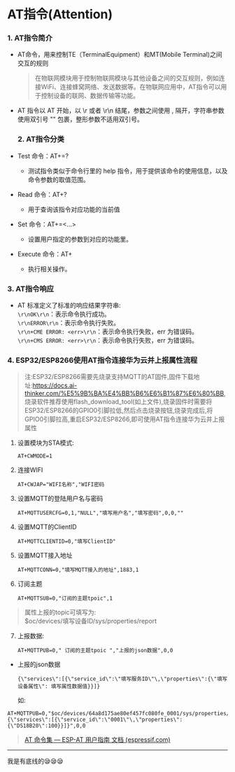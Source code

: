 # AT指令(Attention)

### 1. AT指令简介

- AT命令，用来控制TE（TerminalEquipment）和MT(Mobile Terminal)之间交互的规则
  
  > 在物联网模块用于控制物联网模块与其他设备之间的交互规则，例如连接WiFi、连接蜂窝网络、发送数据等。在物联网应用中，AT指令可以用于控制设备的联网、数据传输等功能。

- AT 指令以 AT 开始，以 \r 或者 \r\n 结尾，参数之间使用 , 隔开，字符串参数使用双引号 "" 包裹，整形参数不适用双引号。
  
  ### 2. AT指令分类

- Test 命令：AT+<x>=? 
  
  - 测试指令类似于命令行里的 help 指令，用于提供该命令的使用信息，以及命令参数的取值范围。

- Read 命令：AT+<x>?
  
  - 用于查询该指令对应功能的当前值

- Set 命令：AT+<x>=<…>
  
  - 设置用户指定的参数到对应的功能里。

- Execute 命令：AT+<x>
  
  - 执行相关操作。

### 3. AT指令响应

- AT 标准定义了标准的响应结果字符串:  
  `\r\nOK\r\n`：表示命令执行成功。  
  `\r\nERROR\r\n`：表示命令执行失败。  
  `\r\n+CME ERROR: <err>\r\n`：表示命令执行失败，err 为错误码。  
  `\r\n+CMS ERROR: <err>\r\n`：表示命令执行失败，err 为错误码。  

### 4. ESP32/ESP8266使用AT指令连接华为云并上报属性流程

> 注:ESP32/ESP8266需要先烧录支持MQTT的AT固件,固件下载地址:https://docs.ai-thinker.com/%E5%9B%BA%E4%BB%B6%E6%B1%87%E6%80%BB, 烧录软件推荐使用flash_download_tool(如上文件),烧录固件时需要将ESP32/ESP8266的GPIO0引脚拉低,然后点击烧录按钮,烧录完成后,将GPIO0引脚拉高,重启ESP32/ESP8266,即可使用AT指令连接华为云并上报属性

1. 设置模块为STA模式:
   
   ```
   AT+CWMODE=1
   ```

2. 连接WIFI
   
   ```
   AT+CWJAP="WIFI名称","WIFI密码
   ```

3. 设置MQTT的登陆用户名与密码
   
   ```
   AT+MQTTUSERCFG=0,1,"NULL","填写用户名","填写密码",0,0,""
   ```

4. 设置MQTT的ClientID
   
   ```
   AT+MQTTCLIENTID=0,"填写ClientID"
   ```

5. 设置MQTT接入地址
   
   ```
   AT+MQTTCONN=0,"填写MQTT接入的地址",1883,1
   ```

6. 订阅主题
   
   ```
   AT+MQTTSUB=0,"订阅的主题tpoic",1
   ```

> 属性上报的topic可填写为:  
> $oc/devices/填写设备ID/sys/properties/report

7. 上报数据:
   
   ```
   AT+MQTTPUB=0," 订阅的主题tpoic ","上报的json数据",0,0
   ```
- 上报的json数据
  
  ```
  {\"services\":[{\"service_id\":\"填写服务ID\"\,\"properties\":{\"填写设备属性\": 填写属性数据值}}]}
  ```

  如: 

```
AT+MQTTPUB=0,"$oc/devices/64a8d175ae80ef457fc080fe_0001/sys/properties/report","{\"services\":[{\"service_id\":\"0001\"\,\"properties\":{\"DS18B20\":100}}]}",0,0
```

> [AT 命令集 — ESP-AT 用户指南 文档 (espressif.com)](https://docs.espressif.com/projects/esp-at/zh_CN/release-v2.2.0.0_esp8266/AT_Command_Set/index.html)

------------------------------------------------------------------------------------------------------------------------------

我是有底线的😪😪😪
